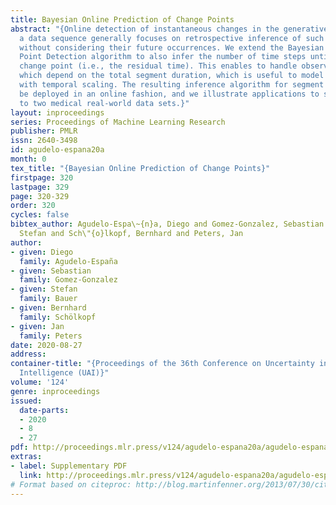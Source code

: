 ```yaml
---
title: Bayesian Online Prediction of Change Points
abstract: "{Online detection of instantaneous changes in the generative process of
  a data sequence generally focuses on retrospective inference of such change points
  without considering their future occurrences. We extend the Bayesian Online Change
  Point Detection algorithm to also infer the number of time steps until the next
  change point (i.e., the residual time). This enables to handle observation models
  which depend on the total segment duration, which is useful to model data sequences
  with temporal scaling. The resulting inference algorithm for segment detection can
  be deployed in an online fashion, and we illustrate applications to synthetic and
  to two medical real-world data sets.}"
layout: inproceedings
series: Proceedings of Machine Learning Research
publisher: PMLR
issn: 2640-3498
id: agudelo-espana20a
month: 0
tex_title: "{Bayesian Online Prediction of Change Points}"
firstpage: 320
lastpage: 329
page: 320-329
order: 320
cycles: false
bibtex_author: Agudelo-Espa\~{n}a, Diego and Gomez-Gonzalez, Sebastian and Bauer,
  Stefan and Sch\"{o}lkopf, Bernhard and Peters, Jan
author:
- given: Diego
  family: Agudelo-España
- given: Sebastian
  family: Gomez-Gonzalez
- given: Stefan
  family: Bauer
- given: Bernhard
  family: Schölkopf
- given: Jan
  family: Peters
date: 2020-08-27
address: 
container-title: "{Proceedings of the 36th Conference on Uncertainty in Artificial
  Intelligence (UAI)}"
volume: '124'
genre: inproceedings
issued:
  date-parts:
  - 2020
  - 8
  - 27
pdf: http://proceedings.mlr.press/v124/agudelo-espana20a/agudelo-espana20a.pdf
extras:
- label: Supplementary PDF
  link: http://proceedings.mlr.press/v124/agudelo-espana20a/agudelo-espana20a-supp.pdf
# Format based on citeproc: http://blog.martinfenner.org/2013/07/30/citeproc-yaml-for-bibliographies/
---
```

